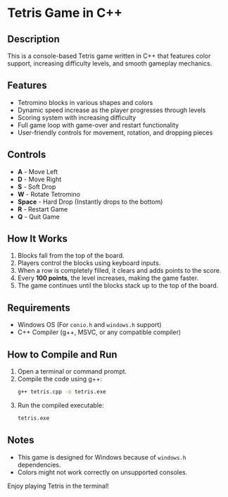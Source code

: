 # Tetris Game in C++

## Description
This is a console-based Tetris game written in C++ that features color support, increasing difficulty levels, and smooth gameplay mechanics.

## Features
- Tetromino blocks in various shapes and colors
- Dynamic speed increase as the player progresses through levels
- Scoring system with increasing difficulty
- Full game loop with game-over and restart functionality
- User-friendly controls for movement, rotation, and dropping pieces

## Controls
- **A** - Move Left
- **D** - Move Right
- **S** - Soft Drop
- **W** - Rotate Tetromino
- **Space** - Hard Drop (Instantly drops to the bottom)
- **R** - Restart Game
- **Q** - Quit Game

## How It Works
1. Blocks fall from the top of the board.
2. Players control the blocks using keyboard inputs.
3. When a row is completely filled, it clears and adds points to the score.
4. Every **100 points**, the level increases, making the game faster.
5. The game continues until the blocks stack up to the top of the board.

## Requirements
- Windows OS (For `conio.h` and `windows.h` support)
- C++ Compiler (g++, MSVC, or any compatible compiler)

## How to Compile and Run
1. Open a terminal or command prompt.
2. Compile the code using g++:
   ```sh
   g++ tetris.cpp -o tetris.exe
   ```
3. Run the compiled executable:
   ```sh
   tetris.exe
   ```

## Notes
- This game is designed for Windows because of `windows.h` dependencies.
- Colors might not work correctly on unsupported consoles.

Enjoy playing Tetris in the terminal!

